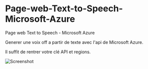 # Page-web-Text-to-Speech-Microsoft-Azure
Page web Text to Speech - Microsoft Azure

Generer une voix off a partir de texte avec l'api de Microsoft Azure.

Il suffit de rentrer votre clé API et regions.

![Screenshot](screen.png)
